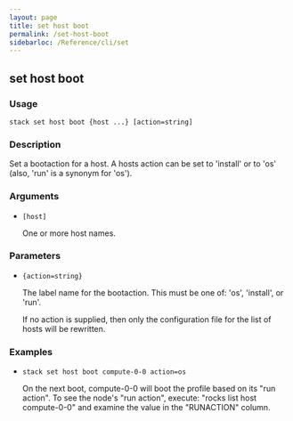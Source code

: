```yaml
---
layout: page
title: set host boot
permalink: /set-host-boot
sidebarloc: /Reference/cli/set
---
```


## set host boot

### Usage

`stack set host boot {host ...} [action=string]`

### Description

Set a bootaction for a host. A hosts action can be set to 'install' 
	or to 'os' (also, 'run' is a synonym for 'os').

### Arguments

* `[host]`

   One or more host names.


### Parameters
* `{action=string}`

   The label name for the bootaction. This must be one of: 'os',
	'install', or 'run'.

	If no action is supplied, then only the configuration file for the
	list of hosts will be rewritten.

### Examples

* `stack set host boot compute-0-0 action=os`

   On the next boot, compute-0-0 will boot the profile based on its
	"run action". To see the node's "run action", execute:
	"rocks list host compute-0-0" and examine the value in the
	"RUNACTION" column.



